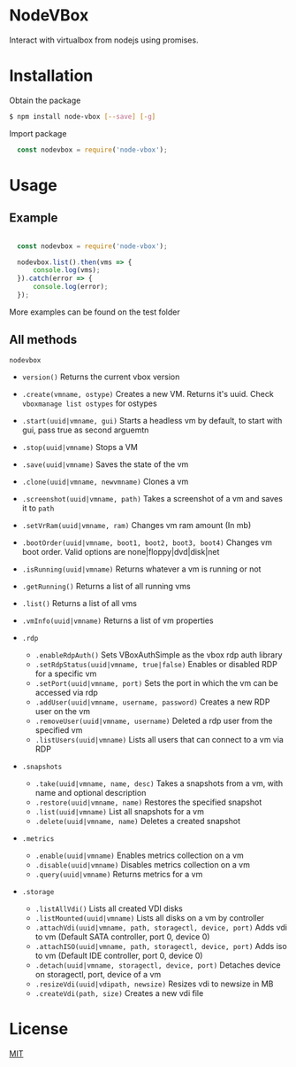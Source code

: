 # NodeVBox
Interact with virtualbox from nodejs using promises.

# Installation

Obtain the package

```bash
$ npm install node-vbox [--save] [-g]
```

Import package

```javascript
  const nodevbox = require('node-vbox');
```

# Usage

## Example

```javascript

  const nodevbox = require('node-vbox');

  nodevbox.list().then(vms => {
      console.log(vms);
  }).catch(error => {
      console.log(error);
  });

```

More examples can be found on the test folder

## All methods

`nodevbox`

- `version()` Returns the current vbox version

- `.create(vmname, ostype)` Creates a new VM. Returns it's uuid. Check `vboxmanage list ostypes` for ostypes

- `.start(uuid|vmname, gui)` Starts a headless vm by default, to start with gui, pass true as second arguemtn
- `.stop(uuid|vmname)` Stops a VM
- `.save(uuid|vmname)` Saves the state of the vm

- `.clone(uuid|vmname, newvmname)` Clones a vm
- `.screenshot(uuid|vmname, path)` Takes a screenshot of a vm and saves it to `path`

- `.setVrRam(uuid|vmname, ram)` Changes vm ram amount (In mb)
- `.bootOrder(uuid|vmname, boot1, boot2, boot3, boot4)` Changes vm boot order. Valid options are none|floppy|dvd|disk|net

- `.isRunning(uuid|vmname)` Returns whatever a vm is running or not
- `.getRunning()` Returns a list of all running vms

- `.list()` Returns a list of all vms
- `.vmInfo(uuid|vmname)` Returns a list of vm properties

- `.rdp`
  - `.enableRdpAuth()` Sets VBoxAuthSimple as the vbox rdp auth library
  - `.setRdpStatus(uuid|vmname, true|false)` Enables or disabled RDP for a specific vm
  - `.setPort(uuid|vmname, port)` Sets the port in which the vm can be accessed via rdp
  - `.addUser(uuid|vmname, username, password)` Creates a new RDP user on the vm
  - `.removeUser(uuid|vmname, username)` Deleted a rdp user from the specified vm
  - `.listUsers(uuid|vmname)` Lists all users that can connect to a vm via RDP

- `.snapshots`
  - `.take(uuid|vmname, name, desc)` Takes a snapshots from a vm, with name and optional description
  - `.restore(uuid|vmname, name)` Restores the specified snapshot
  - `.list(uuid|vmname)` List all snapshots for a vm
  - `.delete(uuid|vmname, name)` Deletes a created snapshot

- `.metrics`
  - `.enable(uuid|vmname)` Enables metrics collection on a vm
  - `.disable(uuid|vmname)` Disables metrics collection on a vm
  - `.query(uuid|vmname)` Returns metrics for a vm

- `.storage`
  - `.listAllVdi()` Lists all created VDI disks
  - `.listMounted(uuid|vmname)` Lists all disks on a vm by controller
  - `.attachVdi(uuid|vmname, path, storagectl, device, port)` Adds vdi to vm (Default SATA controller, port 0, device 0)
  - `.attachISO(uuid|vmname, path, storagectl, device, port)` Adds iso to vm (Default IDE controller, port 0, device 0)
  - `.detach(uuid|vmname, storagectl, device, port)` Detaches device on storagectl, port, device of a vm
  - `.resizeVdi(uuid|vdipath, newsize)` Resizes vdi to newsize in MB
  - `.createVdi(path, size)` Creates a new vdi file


# License

[MIT](https://github.com/lluiscab/NodeVBox/blob/master/LICENSE)

